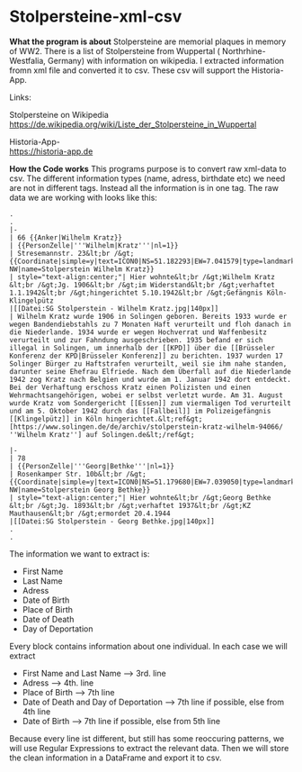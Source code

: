 # Stolpersteine-xml-csv


**What the program is about**
Stolpersteine are memorial plaques in memory of WW2. There is a list of Stolpersteine from Wuppertal  ( Northrhine-Westfalia, Germany) with information on wikipedia. I extracted information fromn xml file and converted it to csv. These csv will support the Historia-App.



Links:

Stolpersteine on Wikipedia <br>
https://de.wikipedia.org/wiki/Liste_der_Stolpersteine_in_Wuppertal


Historia-App-<br>
https://historia-app.de


**How the Code works**
This programs purpose is to convert raw xml-data to csv. The different information types (name, adress, birthdate etc)
we need are not in different tags. Instead all the information is in one tag. The raw data we are working with 
looks like this:


    .
    .
    |-
    | 66 {{Anker|Wilhelm Kratz}}
    | {{PersonZelle|'''Wilhelm|Kratz'''|nl=1}}
    | Stresemannstr. 23&lt;br /&gt;{{Coordinate|simple=y|text=ICON0|NS=51.182293|EW=7.041579|type=landmark|region=DE-NW|name=Stolperstein Wilhelm Kratz}}
    | style="text-align:center;"| Hier wohnte&lt;br /&gt;Wilhelm Kratz &lt;br /&gt;Jg. 1906&lt;br /&gt;im Widerstand&lt;br /&gt;verhaftet 1.1.1942&lt;br /&gt;hingerichtet 5.10.1942&lt;br /&gt;Gefängnis Köln-Klingelpütz
    |[[Datei:SG Stolperstein - Wilhelm Kratz.jpg|140px]]
    | Wilhelm Kratz wurde 1906 in Solingen geboren. Bereits 1933 wurde er wegen Bandendiebstahls zu 7 Monaten Haft verurteilt und floh danach in die Niederlande. 1934 wurde er wegen Hochverrat und Waffenbesitz verurteilt und zur Fahndung ausgeschrieben. 1935 befand er sich illegal in Solingen, um innerhalb der [[KPD]] über die [[Brüsseler Konferenz der KPD|Brüsseler Konferenz]] zu berichten. 1937 wurden 17 Solinger Bürger zu Haftstrafen verurteilt, weil sie ihm nahe standen, darunter seine Ehefrau Elfriede. Nach dem Überfall auf die Niederlande 1942 zog Kratz nach Belgien und wurde am 1. Januar 1942 dort entdeckt. Bei der Verhaftung erschoss Kratz einen Polizisten und einen Wehrmachtsangehörigen, wobei er selbst verletzt wurde. Am 31. August wurde Kratz vom Sondergericht [[Essen]] zum viermaligen Tod verurteilt und am 5. Oktober 1942 durch das [[Fallbeil]] im Polizeigefängnis [[Klingelpütz]] in Köln hingerichtet.&lt;ref&gt;[https://www.solingen.de/de/archiv/stolperstein-kratz-wilhelm-94066/ ''Wilhelm Kratz''] auf Solingen.de&lt;/ref&gt;
    
    |-
    | 78
    | {{PersonZelle|'''Georg|Bethke'''|nl=1}}
    | Rosenkamper Str. 10b&lt;br /&gt;{{Coordinate|simple=y|text=ICON0|NS=51.179680|EW=7.039050|type=landmark|region=DE-NW|name=Stolperstein Georg Bethke}}
    | style="text-align:center;"| Hier wohnte&lt;br /&gt;Georg Bethke &lt;br /&gt;Jg. 1893&lt;br /&gt;verhaftet 1937&lt;br /&gt;KZ Mauthausen&lt;br /&gt;ermordet 20.4.1944
    |[[Datei:SG Stolperstein - Georg Bethke.jpg|140px]]
    .
    .


The information we want to extract is:
- First Name
- Last Name
- Adress
- Date of Birth
- Place of Birth
- Date of Death
- Day of Deportation

Every block contains information about one individual. In each case we will extract

 - First Name and Last Name                --> 3rd. line
 - Adress                                  --> 4th. line
 - Place of Birth                          --> 7th line
 - Date of Death and Day of Deportation    --> 7th line if possible,
   else from 4th line
 - Date of Birth                           --> 7th line if possible,
   else from 5th line

Because every line ist different, but still has some reoccuring patterns, we will use Regular Expressions to extract the
relevant data. Then we will store the clean information in a DataFrame and export it to csv.

